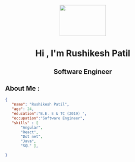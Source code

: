 <p align="center">
   <img src="https://media.giphy.com/media/bcKmIWkUMCjVm/giphy.gif" width = "150px" height = "100px">
   <h1 align="center">Hi , I'm Rushikesh Patil  </h1> 
    <h2 align="center">Software Engineer  </h2> 
</p>


## About Me :

```JSON
{
   "name": "Rushikesh Patil",
   "age": 24,
   "education":"B.E. E & TC (2019) ",
   "occupation":"Software Engineer",
   "skills" : [
       "Angular",
       "React",
       "Dot net",
       "Java",
       "SQL" ],
   
}

```


